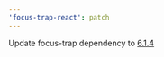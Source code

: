 ```yaml
---
'focus-trap-react': patch
---
```


Update focus-trap dependency to [6.1.4](https://github.com/focus-trap/focus-trap/blob/master/CHANGELOG.md#614)
